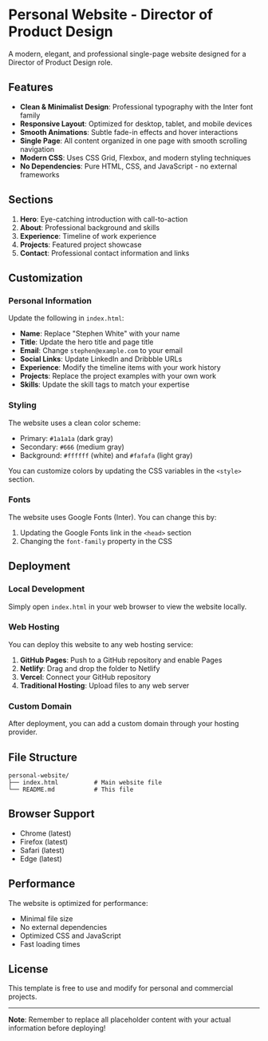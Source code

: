 # Personal Website - Director of Product Design

A modern, elegant, and professional single-page website designed for a Director of Product Design role.

## Features

- **Clean & Minimalist Design**: Professional typography with the Inter font family
- **Responsive Layout**: Optimized for desktop, tablet, and mobile devices
- **Smooth Animations**: Subtle fade-in effects and hover interactions
- **Single Page**: All content organized in one page with smooth scrolling navigation
- **Modern CSS**: Uses CSS Grid, Flexbox, and modern styling techniques
- **No Dependencies**: Pure HTML, CSS, and JavaScript - no external frameworks

## Sections

1. **Hero**: Eye-catching introduction with call-to-action
2. **About**: Professional background and skills
3. **Experience**: Timeline of work experience
4. **Projects**: Featured project showcase
5. **Contact**: Professional contact information and links

## Customization

### Personal Information
Update the following in `index.html`:

- **Name**: Replace "Stephen White" with your name
- **Title**: Update the hero title and page title
- **Email**: Change `stephen@example.com` to your email
- **Social Links**: Update LinkedIn and Dribbble URLs
- **Experience**: Modify the timeline items with your work history
- **Projects**: Replace the project examples with your own work
- **Skills**: Update the skill tags to match your expertise

### Styling
The website uses a clean color scheme:
- Primary: `#1a1a1a` (dark gray)
- Secondary: `#666` (medium gray)
- Background: `#ffffff` (white) and `#fafafa` (light gray)

You can customize colors by updating the CSS variables in the `<style>` section.

### Fonts
The website uses Google Fonts (Inter). You can change this by:
1. Updating the Google Fonts link in the `<head>` section
2. Changing the `font-family` property in the CSS

## Deployment

### Local Development
Simply open `index.html` in your web browser to view the website locally.

### Web Hosting
You can deploy this website to any web hosting service:

1. **GitHub Pages**: Push to a GitHub repository and enable Pages
2. **Netlify**: Drag and drop the folder to Netlify
3. **Vercel**: Connect your GitHub repository
4. **Traditional Hosting**: Upload files to any web server

### Custom Domain
After deployment, you can add a custom domain through your hosting provider.

## File Structure

```
personal-website/
├── index.html          # Main website file
└── README.md           # This file
```

## Browser Support

- Chrome (latest)
- Firefox (latest)
- Safari (latest)
- Edge (latest)

## Performance

The website is optimized for performance:
- Minimal file size
- No external dependencies
- Optimized CSS and JavaScript
- Fast loading times

## License

This template is free to use and modify for personal and commercial projects.

---

**Note**: Remember to replace all placeholder content with your actual information before deploying! 